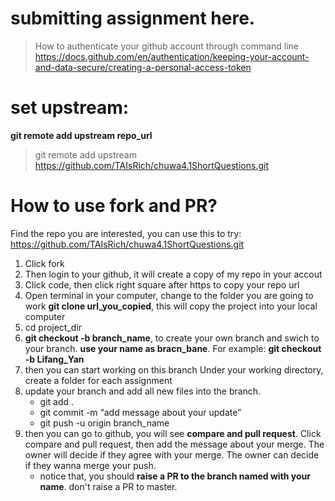 # submitting assignment here.

> How to authenticate your github account through command line https://docs.github.com/en/authentication/keeping-your-account-and-data-secure/creating-a-personal-access-token

# set upstream: 
**git remote add upstream repo_url**
> git remote add upstream https://github.com/TAIsRich/chuwa4.1ShortQuestions.git

# How to use fork and PR?

Find the repo you are interested, you can use this to try: https://github.com/TAIsRich/chuwa4.1ShortQuestions.git
1. Click fork
2. Then login to your github, it will create a copy of my repo in your accout
3. Click code, then click right square after https to copy your repo url
4. Open terminal in your computer, change to the folder you are going to work **git clone url_you_copied**, this will copy the project into your local computer
5. cd project_dir
6. **git checkout -b branch_name**, to create your own branch and swich to your branch. **use your name as bracn_bane**. For example: **git checkout -b Lifang_Yan** 
7. then you can start working on this branch
Under your working directory, create a folder for each assignment
8. update your branch and add all new files into the branch. 
    - git add .
    - git commit -m “add message about your update”
    - git push -u origin branch_name
9. then you can go to github, you will see **compare and pull request**. Click compare and pull request, then add the message about your merge. The owner will decide if they agree with your merge. The owner can decide if they wanna merge your push.
    - notice that, you should **raise a PR to the branch named with your name**. don't raise a PR to master.
